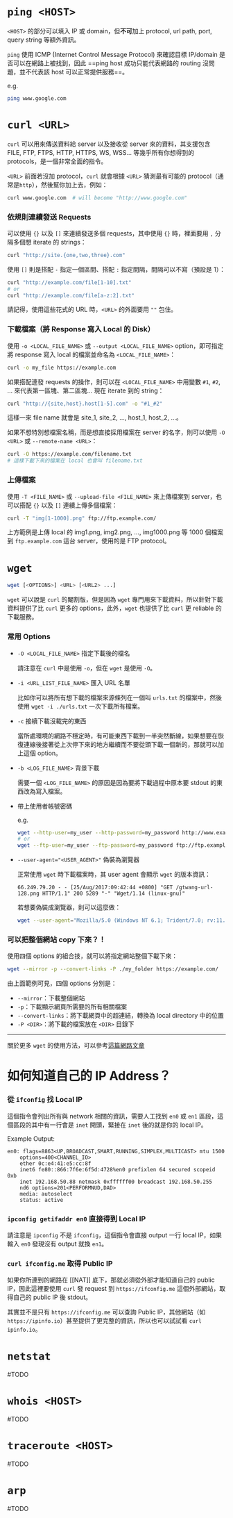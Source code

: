 # `ping <HOST>`

`<HOST>` 的部分可以填入 IP 或 domain，但**不可**加上 protocol, url path, port, query string 等額外資訊。

`ping` 使用 ICMP (Internet Control Message Protocol) 來確認目標 IP/domain 是否可以在網路上被找到，因此 ==ping host 成功只能代表網路的 routing 沒問題，並不代表該 host 可以正常提供服務==。

e.g.

```bash
ping www.google.com
```

# `curl <URL>`

`curl` 可以用來傳送資料給 server 以及接收從 server 來的資料，其支援包含 FILE, FTP, FTPS, HTTP, HTTPS, WS, WSS… 等幾乎所有你想得到的 protocols，是一個非常全面的指令。

`<URL>` 前面若沒加 protocol，`curl` 就會根據 `<URL>` 猜測最有可能的 protocol（通常是`http`），然後幫你加上去，例如：

```bash
curl www.google.com  # will become "http://www.google.com"
```

### 依規則連續發送 Requests

可以使用 `{}` 以及 `[]` 來連續發送多個 requests，其中使用 `{}` 時，裡面要用 `,` 分隔多個想 iterate 的 strings：

```bash
curl "http://site.{one,two,three}.com"
```

使用 `[]` 則是搭配 `-` 指定一個區間、搭配 `:` 指定間隔，間隔可以不寫（預設是 1）：

```bash
curl "http://example.com/file[1-10].txt"
# or
curl "http://example.com/file[a-z:2].txt"
```

請記得，使用這些花式的 URL 時，`<URL>` 的外面要用 `""` 包住。

### 下載檔案（將 Response 寫入 Local 的 Disk）

使用 `-o <LOCAL_FILE_NAME>` 或 `--output <LOCAL_FILE_NAME>` option，即可指定將 response 寫入 local 的檔案並命名為 `<LOCAL_FILE_NAME>`：

```bash
curl -o my_file https://example.com
```

如果搭配連發 requests 的操作，則可以在 `<LOCAL_FILE_NAME>` 中用變數 `#1`, `#2`, … 來代表第一區塊、第二區塊… 現在 iterate 到的 string：

```bash
curl "http://{site,host}.host[1-5].com" -o "#1_#2"
```

這樣一來 file name 就會是 site_1, site_2, …, host_1, host_2, …。

如果不想特別想檔案名稱，而是想直接採用檔案在 server 的名字，則可以使用 `-O <URL>` 或 `--remote-name <URL>`：

```bash
curl -O https://example.com/filename.txt
# 這樣下載下來的檔案在 local 也會叫 filename.txt
```

### 上傳檔案

使用 `-T <FILE_NAME>` 或 `--upload-file <FILE_NAME>` 來上傳檔案到 server，也可以搭配 `{}` 以及 `[]` 連續上傳多個檔案：

```bash
curl -T "img[1-1000].png" ftp://ftp.example.com/
```

上方範例是上傳 local 的 img1.png, img2.png, …, img1000.png 等 1000 個檔案到 `ftp.example.com` 這台 server，使用的是 FTP protocol。

# `wget`

```bash
wget [<OPTIONS>] <URL> [<URL2> ...]
```

`wget` 可以說是 `curl` 的閹割版，但是因為 `wget` 專門用來下載資料，所以針對下載資料提供了比 `curl` 更多的 options，此外，`wget` 也提供了比 `curl` 更 reliable 的下載服務。

### 常用 Options

- `-O <LOCAL_FILE_NAME>` 指定下載後的檔名

    請注意在 `curl` 中是使用 `-o`，但在 `wget` 是使用 `-O`。

- `-i <URL_LIST_FILE_NAME>` 匯入 URL 名單

    比如你可以將所有想下載的檔案來源條列在一個叫 `urls.txt` 的檔案中，然後使用 `wget -i ./urls.txt` 一次下載所有檔案。

- `-c` 接續下載沒載完的東西

    當所處環境的網路不穩定時，有可能東西下載到一半突然斷線，如果想要在恢復連線後接著從上次停下來的地方繼續而不要從頭下載一個新的，那就可以加上這個 option。

- `-b <LOG_FILE_NAME>` 背景下載

    需要一個 `<LOG_FILE_NAME>` 的原因是因為要將下載過程中原本要 stdout 的東西改為寫入檔案。

- 帶上使用者帳號密碼

    e.g.

    ```bash
    wget --http-user=my_user --http-password=my_password http://www.example.com/my_file
    # or
    wget --ftp-user=my_user --ftp-password=my_password ftp://ftp.example.com/my_file
    ```

- `--user-agent="<USER_AGENT>"` 偽裝為瀏覽器

    正常使用 `wget` 時下載檔案時，其 user agent 會顯示 `wget` 的版本資訊：

    ```plaintext
    66.249.79.20 - - [25/Aug/2017:09:42:44 +0800] "GET /gtwang-url-128.png HTTP/1.1" 200 5289 "-" "Wget/1.14 (linux-gnu)"
    ```

    若想要偽裝成瀏覽器，則可以這麼做：
    
    ```bash
    wget --user-agent="Mozilla/5.0 (Windows NT 6.1; Trident/7.0; rv:11.0) like Gecko" https://example.com/example.txt
    ```

### 可以把整個網站 copy 下來？！

使用四個 options 的組合技，就可以將指定網站整個下載下來：

```bash
wget --mirror -p --convert-links -P ./my_folder https://example.com/
```

由上面範例可見，四個 options 分別是：

- `--mirror`：下載整個網站
- `-p`：下載顯示網頁所需要的所有相關檔案
- `--convert-links`：將下載網頁中的超連結，轉換為 local directory 中的位置
- `-P <DIR>`：將下載的檔案放在 `<DIR>` 目錄下

---

關於更多 `wget` 的使用方法，可以參考[這篇網路文章](https://blog.gtwang.org/linux/linux-wget-command-download-web-pages-and-files-tutorial-examples/)

# 如何知道自己的 IP Address？

### 從 `ifconfig` 找 Local IP

這個指令會列出所有與 network 相關的資訊，需要人工找到 `en0` 或 `en1` 區段，這個區段的其中有一行會是 `inet` 開頭，緊接在 `inet` 後的就是你的 local IP。

Example Output:

```plaintext
en0: flags=8863<UP,BROADCAST,SMART,RUNNING,SIMPLEX,MULTICAST> mtu 1500
    options=400<CHANNEL_IO>
    ether 0c:e4:41:e5:cc:8f 
    inet6 fe80::866:7f6e:6f5d:4728%en0 prefixlen 64 secured scopeid 0xb 
    inet 192.168.50.88 netmask 0xffffff00 broadcast 192.168.50.255
    nd6 options=201<PERFORMNUD,DAD>
    media: autoselect
    status: active
```

### `ipconfig getifaddr en0` 直接得到 Local IP

請注意是 `ipconfig` 不是 `ifconfig`，這個指令會直接 output 一行 local IP，如果輸入 `en0` 發現沒有 output 就換 `en1`。

### `curl ifconfig.me` 取得 Public IP

如果你所連到的網路在 [[NAT]] 底下，那就必須從外部才能知道自己的 public IP，因此這裡要使用 `curl` 發 request 到 `https://ifconfig.me` 這個外部網站，取得自己的 public IP 後 stdout。

其實並不是只有 `https://ifconfig.me` 可以查詢 Public IP，其他網站（如 `https://ipinfo.io`）甚至提供了更完整的資訊，所以也可以試試看 `curl ipinfo.io`。

# `netstat`

#TODO 

# `whois <HOST>`

#TODO 

# `traceroute <HOST>`

#TODO 

# `arp`

#TODO 
